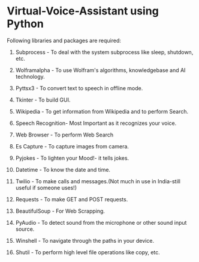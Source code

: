 # Virtual-Voice-Assistant using Python

Following libraries and packages are required:

1. Subprocess - To deal with the system subprocess like sleep, shutdown, etc.

2. Wolframalpha - To use Wolfram's algorithms, knowledgebase and AI technology.

3. Pyttsx3 - To convert text to speech in offline mode.

4. Tkinter - To build GUI.

5. Wikipedia - To get information from Wikipedia and to perform Search.

6. Speech Recognition- Most Important as it recognizes your voice.

7. Web Browser - To perform Web Search

8. Es Capture - To capture images from camera.

9. Pyjokes - To lighten your Mood!- it tells jokes.

10. Datetime - To know the date and time.

11. Twilio - To make calls and messages.(Not much in use in India-still useful if someone uses!)

12. Requests - To make GET and POST requests.

13. BeautifulSoup - For Web Scrapping.

14. PyAudio - To detect sound from the microphone or other sound input source.

15. Winshell - To navigate through the paths in your device.

16. Shutil - To perform high level file operations like copy, etc.

